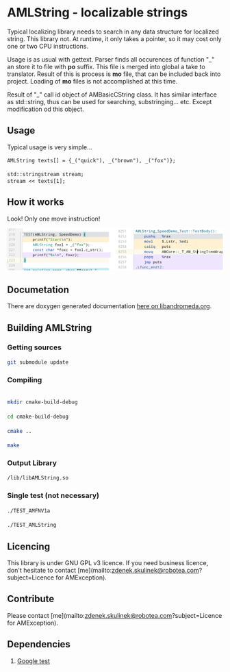 # AMLString - localizable strings

Typical localizing library needs to search in any data structure for localized string. This library not. At runtime, it only takes a pointer, so it may cost only one or two CPU instructions.

Usage is as usual with gettext. Parser finds all occurences of function "_" an store it to file with **po** suffix. This file is merged into global a take to translator. Result of this is
process is **mo** file, that can be included back into project. Loading of **mo** files is not accomplished at this time.

Result of "_" call id object of AMBasicCString class. It has similar interface as std::string, thus can be used for searching, substringing... etc. Except modification od this object. 

## Usage

Typical usage is very simple...

    AMLString texts[] = {_("quick"), _("brown"), _("fox")};

    std::stringstream stream;
    stream << texts[1];

## How it works

Look! Only one move instruction! 

![AMLString disassembly](/docs/AMLStringSpeed.png)

## Documetation

There are doxygen generated documentation [here on libandromeda.org](http://libandromeda.org/amlstring/latest/).

## Building AMLString

### Getting sources

```bash
git submodule update
```

### Compiling

```bash

mkdir cmake-build-debug

cd cmake-build-debug

cmake ..

make
```

### Output Library

```bash
/lib/libAMLString.so
```

### Single test (not necessary)

```bash
./TEST_AMFNV1a

./TEST_AMLString
```

## Licencing

This library is under GNU GPL v3 licence. If you need business licence, don't hesitate to contact [me](mailto:zdenek.skulinek@robotea.com?subject=Licence for AMException).

## Contribute

Please contact [me](mailto:zdenek.skulinek@robotea.com?subject=Licence for AMException).

## Dependencies

1. [Google test](https://github.com/google/googletest.git)